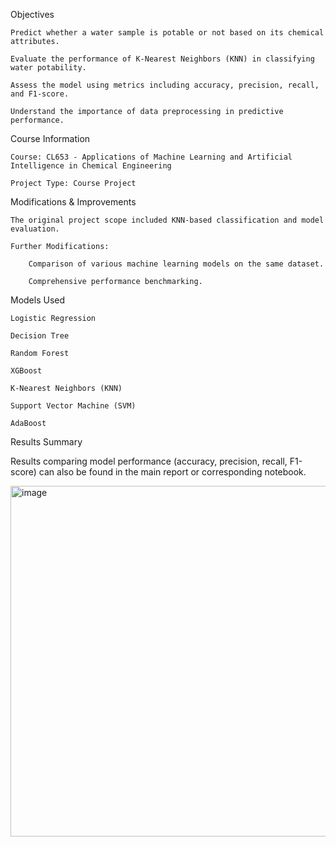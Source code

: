 Objectives

    Predict whether a water sample is potable or not based on its chemical attributes.

    Evaluate the performance of K-Nearest Neighbors (KNN) in classifying water potability.

    Assess the model using metrics including accuracy, precision, recall, and F1-score.

    Understand the importance of data preprocessing in predictive performance.

Course Information

    Course: CL653 - Applications of Machine Learning and Artificial Intelligence in Chemical Engineering

    Project Type: Course Project

Modifications & Improvements

    The original project scope included KNN-based classification and model evaluation.

    Further Modifications:

        Comparison of various machine learning models on the same dataset.

        Comprehensive performance benchmarking.

Models Used

    Logistic Regression

    Decision Tree

    Random Forest

    XGBoost

    K-Nearest Neighbors (KNN)

    Support Vector Machine (SVM)

    AdaBoost

Results Summary

Results comparing model performance (accuracy, precision, recall, F1-score) can also be found in the main report or corresponding notebook.
   
 <img width="629" height="561" alt="image" src="https://github.com/user-attachments/assets/e620e527-73df-4c98-91fc-fe1f7f6fe745" />


  
